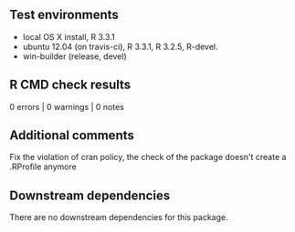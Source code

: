 ## Test environments

* local OS X install, R 3.3.1
* ubuntu 12.04 (on travis-ci), R 3.3.1, R 3.2.5, R-devel.
* win-builder (release, devel)

## R CMD check results

0 errors | 0 warnings | 0 notes

## Additional comments

Fix the violation of cran policy, the check of the package doesn't create a .RProfile anymore

## Downstream dependencies

There are no downstream dependencies for this package.